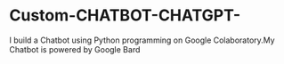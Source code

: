 # Custom-CHATBOT-CHATGPT-
 I build a Chatbot using Python programming on Google Colaboratory.My Chatbot is powered by Google Bard
